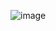 ![image](https://github.com/porwalshreyaa/pdsa/assets/111834212/500a63a1-eee5-42a2-909a-1f7a49ee33ad)
